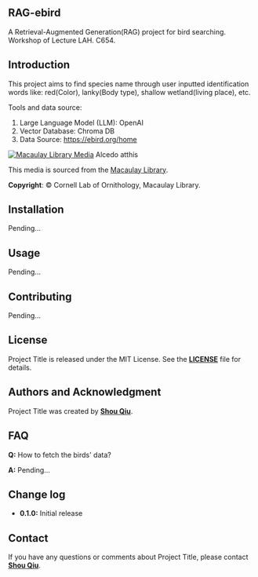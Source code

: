 ## **RAG-ebird**

A Retrieval-Augmented Generation(RAG) project for bird searching. 
Workshop of Lecture LAH. C654.

## **Introduction**

This project aims to find species name through user inputted identification words like:
red(Color), lanky(Body type), shallow wetland(living place), etc.

Tools and data source:
1. Large Language Model (LLM): OpenAI
2. Vector Database: Chroma DB
3. Data Source: https://ebird.org/home

[![Macaulay Library Media](https://cdn.download.ams.birds.cornell.edu/api/v2/asset/26854431/1800)](https://cdn.download.ams.birds.cornell.edu/api/v2/asset/26854431/1800)
Alcedo atthis

This media is sourced from the [Macaulay Library](https://macaulaylibrary.org/asset/26854431).

**Copyright**: © Cornell Lab of Ornithology, Macaulay Library.

## **Installation**

<!-- To install Project Title, follow these steps:

1. Clone the repository: **`git clone https://github.com/username/project-title.git`**
2. Navigate to the project directory: **`cd project-title`**
3. Install dependencies: **`npm install`**
4. Build the project: **`npm run build`**
5. Start the project: **`npm start`** -->

Pending...

## **Usage**

<!-- To use Project Title, follow these steps:

1. Open the project in your favorite code editor.
2. Modify the source code to fit your needs.
3. Build the project: **`npm run build`**
4. Start the project: **`npm start`**
5. Use the project as desired. -->

Pending...

## **Contributing**

<!-- If you'd like to contribute to Project Title, here are some guidelines:

1. Fork the repository.
2. Create a new branch for your changes.
3. Make your changes.
4. Write tests to cover your changes.
5. Run the tests to ensure they pass.
6. Commit your changes.
7. Push your changes to your forked repository.
8. Submit a pull request. -->

Pending...

## **License**

Project Title is released under the MIT License. See the **[LICENSE](https://www.blackbox.ai/share/LICENSE)** file for details.

## **Authors and Acknowledgment**

Project Title was created by **[Shou Qiu](https://github.com/elechou)**.

<!-- Additional contributors include:

- **[Contributor Name](https://github.com/contributor-name)**
- **[Another Contributor](https://github.com/another-contributor)**
Thank you to all the contributors for their hard work and dedication to the project. -->

<!-- 
## **Code of Conduct**

Please note that this project is released with a Contributor Code of Conduct. By participating in this project, you agree to abide by its terms. See the **[CODE_OF_CONDUCT.md](https://www.blackbox.ai/share/CODE_OF_CONDUCT.md)** file for more information. -->

## **FAQ**

**Q:** How to fetch the birds' data?

**A:** Pending...

## **Change log**
- **0.1.0:** Initial release

## **Contact**

If you have any questions or comments about Project Title, please contact **[Shou Qiu](qiusots@gmail.com)**.